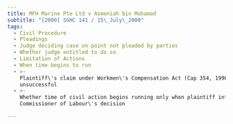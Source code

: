 ```yaml
---
title: MFH Marine Pte Ltd v Asmoniah bin Mohamad
subtitle: "[2000] SGHC 141 / 15\_July\_2000"
tags:
  - Civil Procedure
  - Pleadings
  - Judge deciding case on point not pleaded by parties
  - Whether judge entitled to do so
  - Limitation of Actions
  - When time begins to run
  - >-
    Plaintiff\'s claim under Workmen\'s Compensation Act (Cap 354, 1998 Rev Ed)
    unsuccessful
  - >-
    Whether time of civil action begins running only when plaintiff informed of
    Commissioner of Labour\'s decision

---
```


